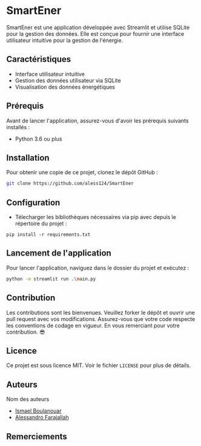 # SmartEner

SmartEner est une application développée avec Streamlit et utilise SQLite pour la gestion des données. Elle est conçue pour fournir une interface utilisateur intuitive pour la gestion de l'énergie.

## Caractéristiques

- Interface utilisateur intuitive
- Gestion des données utilisateur via SQLite
- Visualisation des données énergétiques

## Prérequis

Avant de lancer l'application, assurez-vous d'avoir les prérequis suivants installés :
- Python 3.6 ou plus


## Installation

Pour obtenir une copie de ce projet, clonez le dépôt GitHub :

```bash
git clone https://github.com/aless124/SmartEner
```

## Configuration

- Télecharger les bibliothèques nécessaires via pip avec depuis le répertoire du projet :

```
pip install -r requirements.txt
```

## Lancement de l'application

Pour lancer l'application, naviguez dans le dossier du projet et exécutez :

```bash
python -m streamlit run .\main.py
```


## Contribution

Les contributions sont les bienvenues. Veuillez forker le dépôt et ouvrir une pull request avec vos modifications. Assurez-vous que votre code respecte les conventions de codage en vigueur. 
En vous remerciant pour votre contribution. 😎

## Licence

Ce projet est sous licence MIT. Voir le fichier `LICENSE` pour plus de détails.

## Auteurs

Nom des auteurs 
- [Ismael Boulanouar](https://github.com/IsmaelBoulanouar)
- [Alessandro Farajallah](https://github.com/aless124/)

## Remerciements

